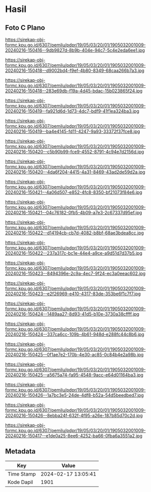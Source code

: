 # Hasil

## Foto C Plano

https://sirekap-obj-formc.kpu.go.id/6307/pemilu/pdpr/19/05/03/20/01/1905032001009-20240216-150416--9db9827d-8b9b-404e-94c7-5c4e2eda6ee1.jpg

https://sirekap-obj-formc.kpu.go.id/6307/pemilu/pdpr/19/05/03/20/01/1905032001009-20240216-150418--d9002bd4-f9ef-4b80-8349-68caa266b7a3.jpg

https://sirekap-obj-formc.kpu.go.id/6307/pemilu/pdpr/19/05/03/20/01/1905032001009-20240216-150418--283e69db-f19a-4d45-bdac-15b023865f24.jpg

https://sirekap-obj-formc.kpu.go.id/6307/pemilu/pdpr/19/05/03/20/01/1905032001009-20240216-150419--fa921d6d-1d73-4dc7-bdf9-41f1ea324ba3.jpg

https://sirekap-obj-formc.kpu.go.id/6307/pemilu/pdpr/19/05/03/20/01/1905032001009-20240216-150419--ba4e4145-fd11-4247-9a93-33372f37fce8.jpg

https://sirekap-obj-formc.kpu.go.id/6307/pemilu/pdpr/19/05/03/20/01/1905032001009-20240216-150420--c5b90b99-fce9-4552-8791-4c94e7d2156d.jpg

https://sirekap-obj-formc.kpu.go.id/6307/pemilu/pdpr/19/05/03/20/01/1905032001009-20240216-150420--4da6f204-4415-4a31-8469-43ad2de59d2a.jpg

https://sirekap-obj-formc.kpu.go.id/6307/pemilu/pdpr/19/05/03/20/01/1905032001009-20240216-150421--4a06d507-e852-4fc8-8350-bf21073f84e6.jpg

https://sirekap-obj-formc.kpu.go.id/6307/pemilu/pdpr/19/05/03/20/01/1905032001009-20240216-150421--04c76182-0fb5-4b09-a7e3-2c67337d95ef.jpg

https://sirekap-obj-formc.kpu.go.id/6307/pemilu/pdpr/19/05/03/20/01/1905032001009-20240216-150422--d14194cb-cb7d-4082-b8bf-68ae3bdea8cc.jpg

https://sirekap-obj-formc.kpu.go.id/6307/pemilu/pdpr/19/05/03/20/01/1905032001009-20240216-150422--237a317c-bc1e-44e4-a9ce-a9d51d7d37b5.jpg

https://sirekap-obj-formc.kpu.go.id/6307/pemilu/pdpr/19/05/03/20/01/1905032001009-20240216-150423--8494396e-2c9a-4ec7-9f24-ec3a0eeac602.jpg

https://sirekap-obj-formc.kpu.go.id/6307/pemilu/pdpr/19/05/03/20/01/1905032001009-20240216-150423--e2f26969-e410-4317-83de-353be6f1c7f7.jpg

https://sirekap-obj-formc.kpu.go.id/6307/pemilu/pdpr/19/05/03/20/01/1905032001009-20240216-150424--1489aa27-8d93-41d5-b10e-3730a38cffff.jpg

https://sirekap-obj-formc.kpu.go.id/6307/pemilu/pdpr/19/05/03/20/01/1905032001009-20240216-150424--337ca6cc-109b-4b61-948d-e288fc44c8b6.jpg

https://sirekap-obj-formc.kpu.go.id/6307/pemilu/pdpr/19/05/03/20/01/1905032001009-20240216-150425--0f1ae7e2-170b-4e30-ac85-0c84b4e2a98b.jpg

https://sirekap-obj-formc.kpu.go.id/6307/pemilu/pdpr/19/05/03/20/01/1905032001009-20240216-150425--a5675a74-fa95-4548-9acc-e64d01164ba3.jpg

https://sirekap-obj-formc.kpu.go.id/6307/pemilu/pdpr/19/05/03/20/01/1905032001009-20240216-150426--1a7bc3e5-24de-4df8-b52a-54d5beedbed7.jpg

https://sirekap-obj-formc.kpu.go.id/6307/pemilu/pdpr/19/05/03/20/01/1905032001009-20240216-150426--8ebba24f-632f-4f95-a26e-187b85d70c2d.jpg

https://sirekap-obj-formc.kpu.go.id/6307/pemilu/pdpr/19/05/03/20/01/1905032001009-20240216-150417--e1de0a25-8ee6-4252-ba66-0fba6a3551a2.jpg


## Metadata

| Key        | Value               |
| ---------- | ------------------- |
| Time Stamp | 2024-02-17 13:05:41 |
| Kode Dapil | 1901                |



